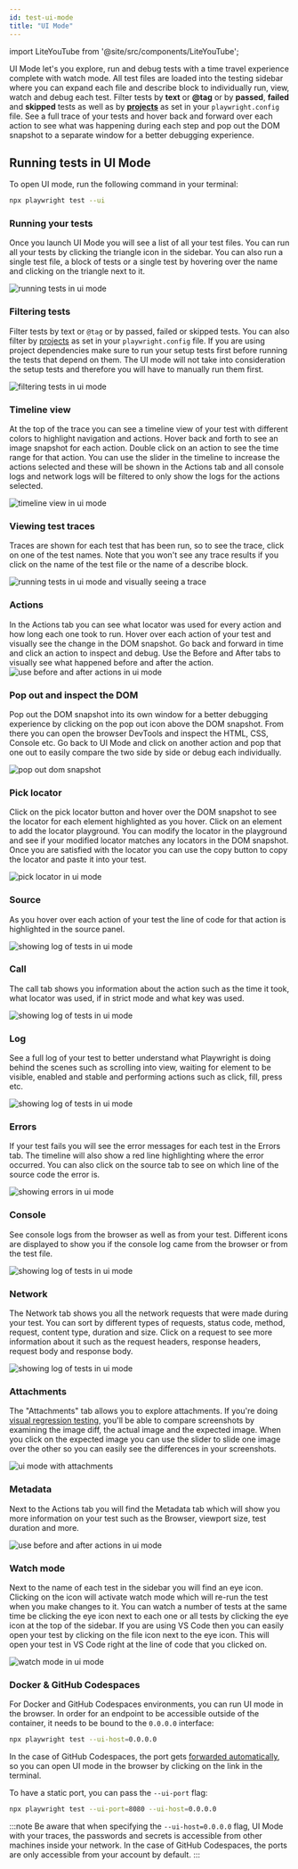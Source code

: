 ```yaml
---
id: test-ui-mode
title: "UI Mode"
---
```


import LiteYouTube from '@site/src/components/LiteYouTube';

UI Mode let's you explore, run and debug tests with a time travel experience complete with watch mode. All test files are loaded into the testing sidebar where you can expand each file and describe block to individually run, view, watch and debug each test. Filter tests by **text** or **@tag** or by **passed**, **failed** and **skipped** tests as well as by [**projects**](./test-projects) as set in your `playwright.config` file. See a full trace of your tests and hover back and forward over each action to see what was happening during each step and pop out the DOM snapshot to a separate window for a better debugging experience.

<LiteYouTube
    id="d0u6XhXknzU"
    title="Playwrights UI Mode"
/>

## Running tests in UI Mode

To open UI mode, run the following command in your terminal:

  ```bash
  npx playwright test --ui
  ```
### Running your tests

Once you launch UI Mode you will see a list of all your test files. You can run all your tests by clicking the triangle icon in the sidebar. You can also run a single test file, a block of tests or a single test by hovering over the name and clicking on the triangle next to it. 

![running tests in ui mode](https://github.com/microsoft/playwright/assets/13063165/6b87712f-64a5-4d73-a91d-6562b864712c)

### Filtering tests

Filter tests by text or `@tag` or by passed, failed or skipped tests. You can also filter by [projects](./test-projects) as set in your `playwright.config` file. If you are using project dependencies make sure to run your setup tests first before running the tests that depend on them. The UI mode will not take into consideration the setup tests and therefore you will have to manually run them first.

![filtering tests in ui mode](https://github.com/microsoft/playwright/assets/13063165/6f05e589-036d-45d5-9078-38134e1261e4)


### Timeline view

At the top of the trace you can see a timeline view of your test with different colors to highlight navigation and actions. Hover back and forth to see an image snapshot for each action. Double click on an action to see the time range for that action. You can use the slider in the timeline to increase the actions selected and these will be shown in the Actions tab and all console logs and network logs will be filtered to only show the logs for the actions selected.

![timeline view in ui mode](https://github.com/microsoft/playwright/assets/13063165/811a9985-32aa-4a3e-9869-de32053cf468)

### Viewing test traces

Traces are shown for each test that has been run, so to see the trace, click on one of the test names. Note that you won't see any trace results if you click on the name of the test file or the name of a describe block.

![running tests in ui mode and visually seeing a trace](https://github.com/microsoft/playwright/assets/13063165/fd2563a1-16a9-4096-905c-ed8c32acfe80)

### Actions

In the Actions tab you can see what locator was used for every action and how long each one took to run. Hover over each action of your test and visually see the change in the DOM snapshot. Go back and forward in time and click an action to inspect and debug. Use the Before and After tabs to visually see what happened before and after the action. 
![use before and after actions in ui mode](https://github.com/microsoft/playwright/assets/13063165/7b22fab5-7346-4b98-8fdd-a78ed280647f)

### Pop out and inspect the DOM

Pop out the DOM snapshot into its own window for a better debugging experience by clicking on the pop out icon above the DOM snapshot. From there you can open the browser DevTools and inspect the HTML, CSS, Console etc. Go back to UI Mode and click on another action and pop that one out to easily compare the two side by side or debug each individually.

![pop out dom snapshot](https://github.com/microsoft/playwright/assets/13063165/f9f43a0c-78d7-4574-9a58-c69d2ec53c8f)

### Pick locator

Click on the pick locator button and hover over the DOM snapshot to see the locator for each element highlighted as you hover. Click on an element to add the locator playground. You can modify the locator in the playground and see if your modified locator matches any locators in the DOM snapshot. Once you are satisfied with the locator you can use the copy button to copy the locator and paste it into your test.

![pick locator in ui mode](https://github.com/microsoft/playwright/assets/13063165/9e7eeb84-bd26-4010-8614-75e24b56c716)

### Source

As you hover over each action of your test the line of code for that action is highlighted in the source panel.

![showing log of tests in ui mode](https://github.com/microsoft/playwright/assets/13063165/49b9fa2a-8a57-4044-acaa-0a2ea4784c5c)

### Call

The call tab shows you information about the action such as the time it took, what locator was used, if in strict mode and what key was used.

![showing log of tests in ui mode](https://github.com/microsoft/playwright/assets/13063165/442314c3-0b16-4400-bf25-c198f8654849)

### Log

See a full log of your test to better understand what Playwright is doing behind the scenes such as scrolling into view, waiting for element to be visible, enabled and stable and performing actions such as click, fill, press etc.

![showing log of tests in ui mode](https://github.com/microsoft/playwright/assets/13063165/1d214ee5-2c07-414d-a342-f88d0864ac89)

### Errors

If your test fails you will see the error messages for each test in the Errors tab. The timeline will also show a red line highlighting where the error occurred. You can also click on the source tab to see on which line of the source code the error is.

![showing errors in ui mode](https://github.com/microsoft/playwright/assets/13063165/ffca2fd1-5349-41fb-ade9-ace143bb2c58)

### Console

See console logs from the browser as well as from your test. Different icons are displayed to show you if the console log came from the browser or from the test file.

![showing log of tests in ui mode](https://github.com/microsoft/playwright/assets/13063165/b6a44763-da04-4152-bbac-3369ca4a60ac)

### Network

The Network tab shows you all the network requests that were made during your test. You can sort by different types of requests, status code, method, request, content type, duration and size. Click on a request to see more information about it such as the request headers, response headers, request body and response body.

![showing log of tests in ui mode](https://github.com/microsoft/playwright/assets/13063165/946c2722-447a-4005-9518-b4e9b73a8240)

### Attachments

The "Attachments" tab allows you to explore attachments. If you're doing [visual regression testing](./test-snapshots.md), you'll be able to compare screenshots by examining the image diff, the actual image and the expected image. When you click on the expected image you can use the slider to slide one image over the other so you can easily see the differences in your screenshots.

![ui mode with attachments](https://github.com/microsoft/playwright/assets/13063165/bed993d7-7720-4624-b32f-4d7a543a732d)

### Metadata

Next to the Actions tab you will find the Metadata tab which will show you more information on your test such as the Browser, viewport size, test duration and more.

![use before and after actions in ui mode](https://github.com/microsoft/playwright/assets/13063165/befff46e-381a-41c2-8259-e47442add425)

### Watch mode

Next to the name of each test in the sidebar you will find an eye icon. Clicking on the icon will activate watch mode which will re-run the test when you make changes to it. You can watch a number of tests at the same time be clicking the eye icon next to each one or all tests by clicking the eye icon at the top of the sidebar. If you are using VS Code then you can easily open your test by clicking on the file icon next to the eye icon. This will open your test in VS Code right at the line of code that you clicked on.

![watch mode in ui mode](https://github.com/microsoft/playwright/assets/13063165/20d7d44c-b52d-43ff-8871-8b828671f3da)

### Docker & GitHub Codespaces

For Docker and GitHub Codespaces environments, you can run UI mode in the browser. In order for an endpoint to be accessible outside of the container, it needs to be bound to the `0.0.0.0` interface:

```bash
npx playwright test --ui-host=0.0.0.0
```

In the case of GitHub Codespaces, the port gets [forwarded automatically](https://docs.github.com/en/codespaces/developing-in-codespaces/forwarding-ports-in-your-codespace#about-forwarded-ports), so you can open UI mode in the browser by clicking on the link in the terminal.

To have a static port, you can pass the `--ui-port` flag:

```bash
npx playwright test --ui-port=8080 --ui-host=0.0.0.0
```

:::note
Be aware that when specifying the `--ui-host=0.0.0.0` flag, UI Mode with your traces, the passwords and secrets is accessible from other machines inside your network. In the case of GitHub Codespaces, the ports are only accessible from your account by default.
:::

